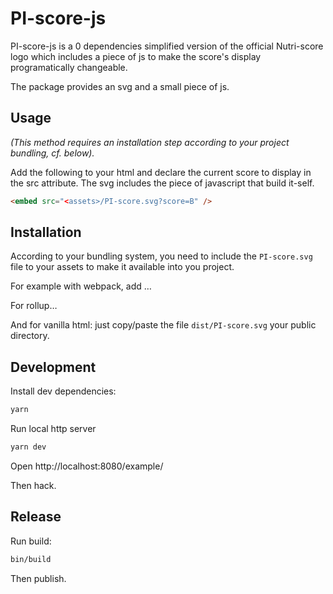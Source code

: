 # PI-score-js

PI-score-js is a 0 dependencies simplified version of the official Nutri-score
logo which includes a piece of js to make the score's display programatically
changeable.

The package provides an svg and a small piece of js.

## Usage

_(This method requires an installation step according to your project bundling,
cf. below)._

Add the following to your html and declare the current score to display in the
src attribute. The svg includes the piece of javascript that build it-self.

```html
<embed src="<assets>/PI-score.svg?score=B" />
```

## Installation

According to your bundling system, you need to include the `PI-score.svg` file
to your assets to make it available into you project.

For example with webpack, add …

For rollup…

And for vanilla html: just copy/paste the file `dist/PI-score.svg` your public
directory.

## Development

Install dev dependencies:

```bash
yarn
```

Run local http server

```bash
yarn dev
```

Open http://localhost:8080/example/

Then hack.

## Release

Run build:

```bash
bin/build
```

Then publish.
